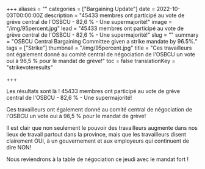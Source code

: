 +++
aliases = ""
categories = ["Bargaining Update"]
date = 2022-10-03T00:00:00Z
description = "45433 membres ont participé au vote de grève central de l'OSBCU - 82,6 % - Une supermajorité!"
image = "/img/95percent.jpg"
lead = "45433 membres ont participé au vote de grève central de l'OSBCU - 82,6 % - Une supermajorité!"
slug = ""
summary = "OSBCU Central Bargaining Committee given a strike mandate by 96.5%."
tags = ["Strike"]
thumbnail = "/img/95percent.jpg"
title = "Ces travailleurs ont également donné au comité central de négociation de l'OSBCU un vote oui à 96,5 % pour le mandat de grève!"
toc = false
translationKey = "strikevoteresults"

+++

Les résultats sont là ! 45433 membres ont participé au vote de grève central de l'OSBCU - 82,6 % - Une supermajorité!

Ces travailleurs ont également donné au comité central de négociation de l'OSBCU un vote oui à 96,5 % pour le mandat de grève!

Il est clair que non seulement le pouvoir des travailleurs augmente dans nos lieux de travail partout dans la province, mais que les travailleurs disent clairement OUI, à un gouvernement et aux employeurs qui continuent de dire NON!

Nous reviendrons à la table de négociation ce jeudi avec le mandat fort ! 
